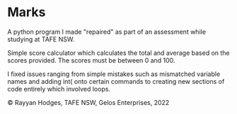 # Marks
A python program I made "repaired" as part of an assessment while studying at TAFE NSW.

Simple score calculator which calculates the total and average based on the scores provided. The scores must be between 0 and 100.

I fixed issues ranging from simple mistakes such as mismatched variable names and adding int( onto certain commands to creating new sections of code entirely which involved loops.

© Rayyan Hodges, TAFE NSW, Gelos Enterprises, 2022
